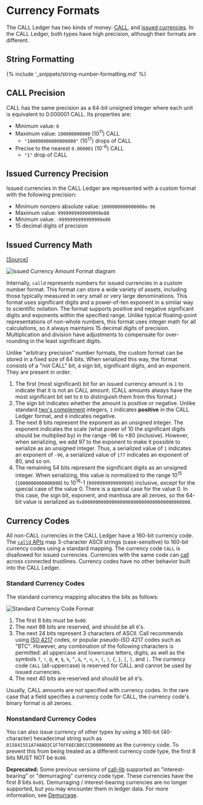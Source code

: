 # Currency Formats

The CALL Ledger has two kinds of money: [CALL](call.html), and [issued currencies](issued-currencies.html). In the CALL Ledger, both types have high precision, although their formats are different.

## String Formatting

{% include '_snippets/string-number-formatting.md' %}
<!--{#_ #}-->

## CALL Precision

CALL has the same precision as a 64-bit unsigned integer where each unit is equivalent to 0.000001 CALL. Its properties are:

* Minimum value: `0`
* Maximum value: `100000000000` (10<sup>11</sup>) CALL
    - `"100000000000000000"` (10<sup>17</sup>) drops of CALL
* Precise to the nearest `0.000001` (10<sup>-6</sup>) CALL
    - `"1"` drop of CALL

## Issued Currency Precision

Issued currencies in the CALL Ledger are represented with a custom format with the following precision:

* Minimum nonzero absolute value: `1000000000000000e-96`
* Maximum value: `9999999999999999e80`
* Minimum value: `-9999999999999999e80`
* 15 decimal digits of precision

## Issued Currency Math
[[Source]<br>](https://github.com/callchain/call-lib/blob/35fa20a110e3d43ffc1e9e664fc9017b6f2747ae/src/call/protocol/impl/STAmount.cpp "Source")

![Issued Currency Amount Format diagram](img/currency-number-format.png)

Internally, `calld` represents numbers for issued currencies in a custom number format. This format can store a wide variety of assets, including those typically measured in very small or very large denominations. This format uses significant digits and a power-of-ten exponent in a similar way to scientific notation. The format supports positive and negative significant digits and exponents within the specified range. Unlike typical floating-point representations of non-whole numbers, this format uses integer math for all calculations, so it always maintains 15 decimal digits of precision. Multiplication and division have adjustments to compensate for over-rounding in the least significant digits.

Unlike "arbitrary precision" number formats, the custom format can be stored in a fixed size of 64 bits. When serialized this way, the format consists of a "not CALL" bit, a sign bit, significant digits, and an exponent. They are present in order:

1. The first (most significant) bit for an issued currency amount is `1` to indicate that it is not an CALL amount. (CALL amounts always have the most significant bit set to `0` to distinguish them from this format.)
2. The sign bit indicates whether the amount is positive or negative. Unlike standard [two's complement](https://en.wikipedia.org/wiki/Two%27s_complement) integers, `1` indicates **positive** in the CALL Ledger format, and `0` indicates negative.
3. The next 8 bits represent the exponent as an unsigned integer. The exponent indicates the scale (what power of 10 the significant digits should be multiplied by) in the range -96 to +80 (inclusive). However, when serializing, we add 97 to the exponent to make it possible to serialize as an unsigned integer. Thus, a serialized value of `1` indicates an exponent of `-96`, a serialized value of `177` indicates an exponent of 80, and so on.
4. The remaining 54 bits represent the significant digits as an unsigned integer. When serializing, this value is normalized to the range 10<sup>15</sup> (`1000000000000000`) to 10<sup>16</sup>-1 (`9999999999999999`) inclusive, except for the special case of the value 0. There is a special case for the value 0. In this case, the sign bit, exponent, and mantissa are all zeroes, so the 64-bit value is serialized as `0x8000000000000000000000000000000000000000`.


## Currency Codes

All non-CALL currencies in the CALL Ledger have a 160-bit currency code. The [`calld` APIs](calld-api.html) map 3-character ASCII strings (case-sensitive) to 160-bit currency codes using a standard mapping. The currency code `CALL` is disallowed for issued currencies. Currencies with the same code can [call](rippling.html) across connected trustlines. Currency codes have no other behavior built into the CALL Ledger.

### Standard Currency Codes

The standard currency mapping allocates the bits as follows:

![Standard Currency Code Format](img/currency-code-format.png)

1. The first 8 bits must be `0x00`.
2. The next 88 bits are reserved, and should be all `0`'s.
3. The next 24 bits represent 3 characters of ASCII.
    Call recommends using [ISO 4217](http://www.xe.com/iso4217.php) codes, or popular pseudo-ISO 4217 codes such as "BTC". However, any combination of the following characters is permitted: all uppercase and lowercase letters, digits, as well as the symbols `?`, `!`, `@`, `#`, `$`, `%`, `^`, `&`, `*`, `<`, `>`, `(`, `)`, `{`, `}`, `[`, `]`, and <code>&#124;</code>. The currency code `CALL` (all-uppercase) is reserved for CALL and cannot be used by issued currencies.
4. The next 40 bits are reserved and should be all `0`'s.

Usually, CALL amounts are not specified with currency codes. In the rare case that a field specifies a currency code for CALL, the currency code's binary format is all zeroes.

### Nonstandard Currency Codes

You can also issue currency of other types by using a 160-bit (40-character) hexadecimal string such as `015841551A748AD2C1F76FF6ECB0CCCD00000000` as the currency code. To prevent this from being treated as a different currency code type, the first 8 bits MUST NOT be `0x00`.

**Deprecated:** Some previous versions of [call-lib](https://github.com/callchain/call-lib) supported an "interest-bearing" or "demurraging" currency code type. These currencies have the first 8 bits `0x01`. Demurraging / interest-bearing currencies are no longer supported, but you may encounter them in ledger data. For more information, see [Demurrage](demurrage.html).
